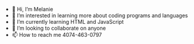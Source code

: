 - 👋 Hi, I’m Melanie
- 👀 I’m interested in learning more about coding programs and languages
- 🌱 I’m currently learning HTML and JavaScript 
- 💞️ I’m looking to collaborate on anyone 
- 📫 How to reach me 4074-463-0797

<!---
Zar-69/Zar-69 is a ✨ special ✨ repository because its `README.md` (this file) appears on your GitHub profile.
You can click the Preview link to take a look at your changes.
--->
